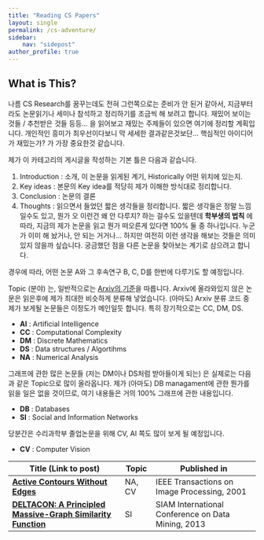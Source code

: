 ```yaml
---
title: "Reading CS Papers"
layout: single
permalink: /cs-adventure/
sidebar:
    nav: "sidepost"
author_profile: true
---
```


## What is This? 
나름 CS Research를 꿈꾸는데도 전혀 그런쪽으로는 준비가 안 된거 같아서, 지금부터라도 논문읽기나 세미나 참석하고 정리하기를 조금씩 해 보려고 합니다. 재밌어 보이는 것들 / 추천받은 것들 등등... 을 읽어보고 재밌는 주제들이 있으면 여기에 정리할 계획입니다. 개인적인 흥미가 최우선이다보니 막 세세한 결과같은것보단... 핵심적인 아이디어가 재밌는가? 가 가장 중요한것 같습니다. 

제가 이 카테고리의 게시글을 작성하는 기본 틀은 다음과 같습니다. 
1. Introduction : 소개, 이 논문을 읽게된 계기, Historically 어떤 위치에 있는지.
2. Key ideas : 본문의 Key idea를 적당히 제가 이해한 방식대로 정리합니다. 
3. Conclusion : 논문의 결론
4. Thoughts : 읽으면서 들었던 짧은 생각들을 정리합니다. 짧은 생각들은 정말 느낌일수도 있고, 뭔가 오 이런건 왜 안 다루지? 하는 걸수도 있을텐데 **학부생의 법칙** 에 따라, 지금의 제가 논문을 읽고 뭔가 떠오른게 있다면 100% 둘 중 하나입니다. 누군가 이미 해 놨거나, 안 되는 거거나... 하지만 여전히 이런 생각을 해보는 것들은 의미있지 않을까 싶습니다. 궁금했던 점을 다른 논문을 찾아보는 계기로 삼으려고 합니다. 

경우에 따라, 어떤 논문 A와 그 후속연구 B, C, D를 한번에 다루기도 할 예정입니다.

Topic (분야) 는, 일반적으로는 [Arxiv의 기준](https://arxiv.org/archive/cs)을 따릅니다. Arxiv에 올라와있지 않은 논문은 읽은후에 제가 최대한 비슷하게 분류해 넣었습니다. 
(아마도) Arxiv 분류 코드 중 제가 보게될 논문들은 이정도가 메인일듯 합니다. 특히 장기적으로는 CC, DM, DS.
- **AI** : Artificial Intelligence
- **CC** : Computational Complexity
- **DM** : Discrete Mathematics
- **DS** : Data structures / Algortihms
- **NA** : Numerical Analysis

그래프에 관한 많은 논문들 (저는 DM이나 DS처럼 받아들이게 되는) 은 실제로는 다음과 같은 Topic으로 많이 올라옵니다. 제가 (아마도) DB managament에 관한 뭔가를 읽을 일은 없을 것이므로, 여기 내용들은 거의 100% 그래프에 관한 내용입니다. 
- **DB** : Databases 
- **SI** : Social and Information Networks

당분간은 수리과학부 졸업논문을 위해 CV, AI 쪽도 많이 보게 될 예정입니다. 
- **CV** : Computer Vision

| Title (Link to post)                                                                    | Topic  | Published in                                       |
| --------------------------------------------------------------------------------------- | ------ | -------------------------------------------------- |
| **[Active Contours Without Edges](/cs-adventure/chan-vese/)**                           | NA, CV | IEEE Transactions on Image Processing, 2001        |
| **[DELTACON: A Principled Massive-Graph Similarity Function](/cs-adventure/deltacon/)** | SI     | SIAM International Conference on Data Mining, 2013 |
